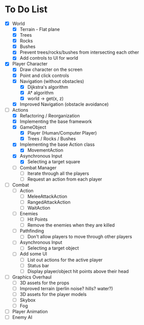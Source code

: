 # To Do List

- [x] World
  - [x] Terrain - Flat plane
  - [x] Trees
  - [x] Rocks
  - [x] Bushes
  - [x] Prevent trees/rocks/bushes from intersecting each other
  - [x] Add controls to UI for world
- [x] Player Character
  - [x] Draw character on the screen
  - [x] Point and click controls
  - [x] Navigation (without obstacles)
    - [x] Dijkstra's algorithm
    - [x] A\* algorithm
    - [x] world -> get(x, z)
  - [x] Improved Navigation (obstacle avoidance)
- [ ] Actions
  - [x] Refactoring / Reorganization
  - [x] Implementing the base framework
  - [x] GameObject
    - [x] Player (Human/Computer Player)
    - [x] Trees / Rocks / Bushes
  - [x] Implementing the base Action class
    - [x] MovementAction
  - [x] Asynchronous Input
    - [x] Selecting a target square
  - [ ] Combat Manager
    - [ ] Iterate through all the players
    - [ ] Request an action from each player
- [ ] Combat
  - [ ] Action
    - [ ] MeleeAttackAction
    - [ ] RangedAttackAction
    - [ ] WaitAction
  - [ ] Enemies
    - [ ] Hit Points
    - [ ] Remove the enemies when they are killed
  - [ ] Pathfinding
    - [ ] Don't allow players to move through other players
  - [ ] Asynchronous Input
    - [ ] Selecting a target object
  - [ ] Add some UI
    - [ ] List out actions for the active player
    - [ ] Status bar
    - [ ] Display player/object hit points above their head
- [ ] Graphics Overhaul
  - [ ] 3D assets for the props
  - [ ] Improved terrain (perlin noise? hills? water?)
  - [ ] 3D assets for the player models
  - [ ] Skybox
  - [ ] Fog
- [ ] Player Animation
- [ ] Enemy AI